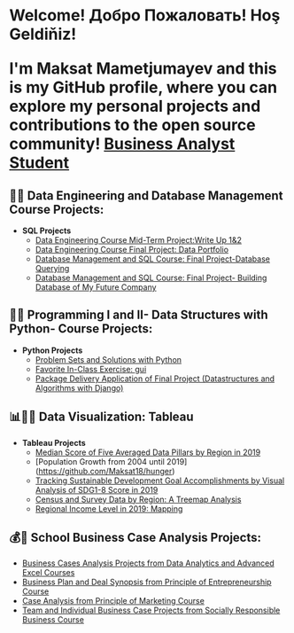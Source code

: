 <h1> Welcome! Добро Пожаловать! Hoş Geldiňiz! 
 
 I'm Maksat Mametjumayev and this is my GitHub profile, where you can explore my personal projects and contributions to the open source community!
  <a href="https://www.linkedin.com/in/maksat-mametjumayev/">Business Analyst Student</a></h1>

<h2>👨‍💻 Data Engineering and Database Management Course Projects:</h2>

- <b>SQL Projects</b>
  - [Data Engineering Course Mid-Term Project:Write Up 1&2](https://github.com/Maksat18/corruption)
  - [Data Engineering Course Final Project: Data Portfolio](https://github.com/Maksat18/hunger)
  - [Database Management and SQL Course: Final Project-Database Querying](https://github.com/Maksat18/human_resources)
  - [Database Management and SQL Course: Final Project- Building Database of My Future Company](https://github.com/Maksat18/Maksatly)
  
<h2>👨‍💻 Programming I and II- Data Structures with Python- Course Projects:</h2>

- <b>Python Projects</b>
  - [Problem Sets and Solutions with Python](https://github.com/Maksat18/python-problem-sets)
  - [Favorite In-Class Exercise: gui](https://github.com/Maksat18/gui-exercises)
  - [Package Delivery Application of Final Project (Datastructures and Algorithms with Django)](https://github.com/Maksat18/python-final-project)
  
<h2>📊👨‍💻 Data Visualization: Tableau</h2>

- <b>Tableau Projects</b>
  - [Median Score of Five Averaged Data Pillars by Region in 2019](https://github.com/Maksat18/Data-Viz-1)
  - [Population Growth from 2004 until 2019] (https://github.com/Maksat18/hunger)
  - [Tracking Sustainable Development Goal Accomplishments by Visual Analysis of SDG1-8 Score in 2019](https://github.com/Maksat18/Data-Viz-3)
  - [Census and Survey Data by Region: A Treemap Analysis](https://github.com/Maksat18/Data-Viz-4)
  - [Regional Income Level in 2019: Mapping](https://github.com/Maksat18/Data-Viz-5)
  
<h2>💰💼 School Business Case Analysis Projects:</h2>

- [Business Cases Analysis Projects from Data Analytics and Advanced Excel Courses](https://github.com/Maksat18/Business-Cases)
- [Business Plan and Deal Synopsis from Principle of Entrepreneurship Course](https://github.com/Maksat18/entrepreneurship)
- [Case Analysis from Principle of Marketing Course](https://github.com/Maksat18/marketing-report)
- [Team and Individual Business Case Projects from Socially Responsible Business Course](https://github.com/Maksat18/Socially-Responsible-Business-)
